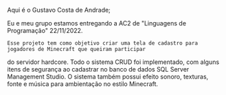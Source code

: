 Aqui é o Gustavo Costa de Andrade;

Eu e meu grupo estamos entregando a AC2 de "Linguagens de Programação" 22/11/2022.

	Esse projeto tem como objetivo criar uma tela de cadastro para jogadores de Minecraft que queiram participar
do servidor hardcore. Todo o sistema CRUD foi implementado, com alguns itens de segurança ao cadastrar no banco de dados 
SQL Server Management Studio.
O sistema também possui efeito sonoro, texturas, fonte e música para ambientação no estilo Minecraft.
